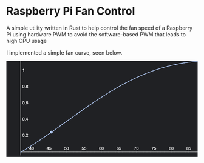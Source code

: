 # Raspberry Pi Fan Control

A simple utility written in Rust to help control the fan speed of a Raspberry Pi using 
hardware PWM to avoid the software-based PWM that leads to high CPU usage

I implemented a simple fan curve, seen below.

![Graph of the fan curve](img/curve.png)

